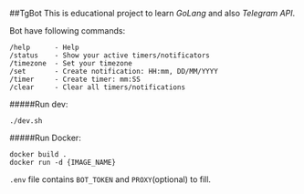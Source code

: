 ##TgBot
This is educational project to learn *GoLang* and also *Telegram API*.   

Bot have following commands:
```
/help      - Help
/status    - Show your active timers/notificators
/timezone  - Set your timezone
/set       - Create notification: HH:mm, DD/MM/YYYY
/timer     - Create timer: mm:SS
/clear     - Clear all timers/notifications
```

#####Run dev:
```
./dev.sh
```

#####Run Docker:
```
docker build .
docker run -d {IMAGE_NAME}
```

`.env` file contains `BOT_TOKEN` and `PROXY`(optional) to fill.